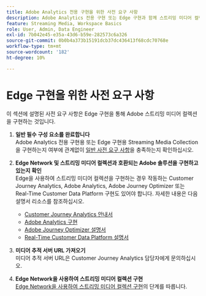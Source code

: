 ```yaml
---
title: Adobe Analytics 전용 구현을 위한 사전 요구 사항
description: Adobe Analytics 전용 구현 또는 Edge 구현과 함께 스트리밍 미디어 컬렉션을 사용하기 위한 사전 요구 사항에 대해 알아봅니다
feature: Streaming Media, Workspace Basics
role: User, Admin, Data Engineer
exl-id: 7b042e45-e35a-43d6-b59e-282573c6a326
source-git-commit: 0b0b4a373b15191dcb37dc436413f68cdc70768e
workflow-type: tm+mt
source-wordcount: '182'
ht-degree: 10%

---
```


# Edge 구현을 위한 사전 요구 사항

이 섹션에 설명된 사전 요구 사항은 Edge 구현을 통해 Adobe 스트리밍 미디어 컬렉션을 구현하는 것입니다.

1. **일반 필수 구성 요소를 완료합니다**<br>
Adobe Analytics 전용 구현용 또는 Edge 구현용 Streaming Media Collection을 구현하는지 여부에 관계없이 [일반 사전 요구 사항](/help/getting-started/prereqs.md)을 충족하는지 확인하십시오.

1. **Edge Network 및 스트리밍 미디어 컬렉션과 호환되는 Adobe 솔루션을 구현하고 있는지 확인**<br>
Edge을 사용하여 스트리밍 미디어 컬렉션을 구현하는 경우 작동하는 Customer Journey Analytics, Adobe Analytics, Adobe Journey Optimizer 또는 Real-Time Customer Data Platform 구현도 있어야 합니다. 자세한 내용은 다음 설명서 리소스를 참조하십시오.
   * [Customer Journey Analytics 안내서](https://experienceleague.adobe.com/docs/analytics-platform/using/cja-landing.html?lang=ko)
   * [Adobe Analytics 구현](https://experienceleague.adobe.com/docs/analytics/implementation/home.html?lang=ko)
   * [Adobe Journey Optimizer 설명서](https://experienceleague.adobe.com/docs/journey-optimizer.html?lang=ko)
   * [Real-Time Customer Data Platform 설명서](https://experienceleague.adobe.com/docs/real-time-customer-data-platform.html?lang=ko)

1. **미디어 추적 서버 URL 가져오기**<br>
미디어 추적 서버 URL은 Customer Journey Analytics 담당자에게 문의하십시오. <!-- This is the `collection-api-server` URL for the Mobile SDK, the JavaScript SDK, and the non-collection-api tracking server for Roku. Domain names for API implementation is: `[your_namespace].hb-api.omtrdc.net`. -->

1. **Edge Network을 사용하여 스트리밍 미디어 컬렉션 구현**<br>
[Edge Network을 사용하여 스트리밍 미디어 컬렉션 구현](/help/implementation/edge/implementation-edge.md)의 단계를 따릅니다.
